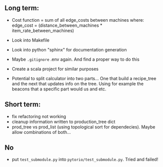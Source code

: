 ## Long term:
 - Cost function = sum of all edge_costs between machines where: edge_cost = (distance_between_machines * item_rate_between_machines)

 - Look into Makefile
 - Look into python "sphinx" for documentation generation
 - Maybe `.gitignore` .env again. And find a proper way to do this
 - Create a scala project for similar purposes
 - Potential to split calculator into two parts... One that build a recipe_tree and the next
   that updates info on the tree. Using for example the beacons that a specific part would us and etc.



## Short term:
 - fix refactoring not working
 - cleanup information written to production_tree dict
 - prod_tree vs prod_list (using topological sort for dependecies). Maybe allow combinations of both...



## No
 - put `test_submodule.py` into `pytorio/test_submodule.py`. Tried and failed!
